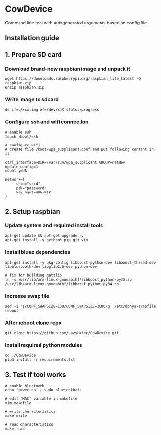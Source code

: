 # CowDevice

Command line tool with autogenerated arguments based on config file

## Installation guide

## 1. Prepare SD card

### Download brand-new raspbian image and unpack it

```
wget https://downloads.raspberrypi.org/raspbian_lite_latest -O raspbian.zip
unzip raspbian.zip
```

### Write image to sdcard

```
dd if=./xxx.img of=/dev/sdX status=progress
```

### Configure ssh and wifi connection

```
# enable ssh
touch /boot/ssh

# configure wifi
# create file /boot/wpa_supplicant.conf and put following content in it

ctrl_interface=DIR=/var/run/wpa_supplicant GROUP=netdev
update_config=1
country=US

network={
     ssid="ssid"
     psk="password"
     key_mgmt=WPA-PSK
}

```

## 2. Setup raspbian

### Update system and required install tools

```
apt-get update && apt-get upgrade -y
apt-get install -y python3-pip git vim
```

### Install bluez dependencies

```
apt-get install -y pkg-config libboost-python-dev libboost-thread-dev libbluetooth-dev libglib2.0-dev python-dev

# fix for building gattlib
ln -s /usr/lib/arm-linux-gnueabihf/libboost_python-py35.so /usr/lib/arm-linux-gnueabihf/libboost_python-py34.so

```

### Increase swap file

```
sed -i 's/CONF_SWAPSIZE=100/CONF_SWAPSIZE=1000/g' /etc/dphys-swapfile
reboot
```

### After reboot clone repo

```
git clone https://github.com/LazyHater/CowDevice.git
```

### Install required python modules

```
cd ./CowDevice
pip3 install -r requirements.txt
```

## 3. Test if tool works

```
# enable bluetooth
echo 'power on' | sudo bluetoothctl

# edit 'MAC' variable in makefile
vim makefile

# write characteristics
make write

# read characteristics
make read
```

